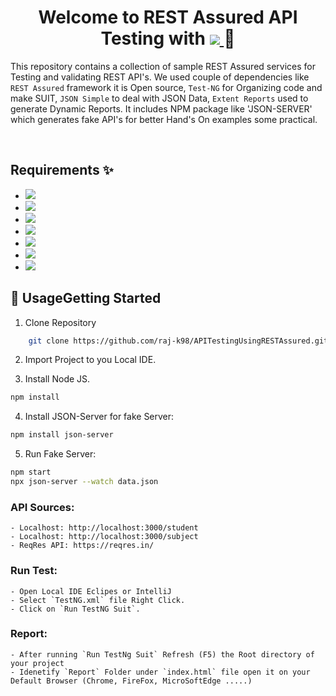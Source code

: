 <h1 align="center">Welcome to REST Assured API Testing with <a href="https://www.npmjs.com/package/readme-md-generator">
     <img src="https://img.shields.io/badge/java-ED8B00?style=for-the-badge&logo=java&logoColor=white"/>
     </a>
 👋</h1>


This repository contains a collection of sample REST Assured services for Testing and validating REST API's. We used couple of dependencies like `REST Assured` framework it is Open source, `Test-NG` for Organizing code and make SUIT, `JSON Simple` to deal with JSON Data, `Extent Reports` used to generate Dynamic Reports. It includes NPM package like 'JSON-SERVER' which generates fake API's for better Hand's On examples some practical.

<br>

## Requirements ✨


-   <a href="https://www.oracle.com/java/technologies/downloads/">
     <img src="https://img.shields.io/badge/-JAVA JDK V1.8.x-red?logo=java&logoColor=black&"/>
     </a>

-   <a href="https://maven.apache.org/">
     <img src="https://img.shields.io/badge/-Maven Apache-red?logo=Apache%20Maven&logoColor=white"/>
     </a>

-   <a href="https://nodejs.org/en/download/">
     <img src="https://img.shields.io/badge/-NPM V14.7-red?logo=NPM&logoColor=white"/>
     </a>

-   <a href="https://rest-assured.io/">
     <img src="https://img.shields.io/badge/-Rest Assured V4.4-brightgreen?logo=REST&logoColor=white"/>
     </a>

-  <a href="https://testng.org/doc/">
    <img src="https://img.shields.io/badge/-TEST NG V7.4.2-%233178C6?logo=TestNG&logoColor=black" />
    </a>

-  <a href="https://www.eclipse.org/downloads/">    
    <img src="https://img.shields.io/badge/Eclipse -violet?logo=eclipse&logoColor=brightblack" />
    </a>

-  <a href="https://www.postman.com/">
    <img src="https://img.shields.io/badge/-PostMan-orange?logo=postman&logoColor=brightblack">
    </a>
    
    <br>
    

## 🚀 UsageGetting Started
1. Clone Repository
```bash
    git clone https://github.com/raj-k98/APITestingUsingRESTAssured.git
```
2. Import Project to you Local IDE.

3. Install Node JS.
```bash
npm install
```
4. Install JSON-Server for fake Server:
```bash
npm install json-server
```
5. Run Fake Server:
```bash
npm start
npx json-server --watch data.json
```
### API Sources:
    - Localhost: http://localhost:3000/student
    - Localhost: http://localhost:3000/subject
    - ReqRes API: https://reqres.in/

### Run Test:
    - Open Local IDE Eclipes or IntelliJ
    - Select `TestNG.xml` file Right Click.
    - Click on `Run TestNG Suit`.

### Report:
    - After running `Run TestNg Suit` Refresh (F5) the Root directory of your project
    - Idenetify `Report` Folder under `index.html` file open it on your Default Browser (Chrome, FireFox, MicroSoftEdge .....)
